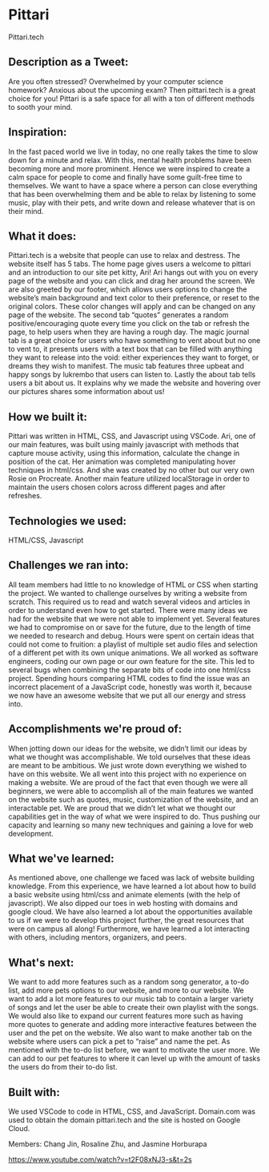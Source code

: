 # Pittari
Pittari.tech

## Description as a Tweet:
Are you often stressed? Overwhelmed by your computer science homework? Anxious about the upcoming exam? Then pittari.tech is a great choice for you! Pittari is a safe space for all with a ton of different methods to sooth your mind.

## Inspiration:
In the fast paced world we live in today, no one really takes the time to slow down for a minute and relax. With this, mental health problems have been becoming more and more prominent. Hence we were inspired to create a calm space for people to come and finally have some guilt-free time to themselves. We want to have a space where a person can close everything that has been overwhelming them and be able to relax by listening to some music, play with their pets, and write down and release whatever that is on their mind.

## What it does:
Pittari.tech is a website that people can use to relax and destress. The website itself has 5 tabs. The home page gives users a welcome to pittari and an introduction to our site pet kitty, Ari! Ari hangs out with you on every page of the website and you can click and drag her around the screen. We are also greeted by our footer, which allows users options to change the website’s main background and text color to their preference, or reset to the original colors. These color changes will apply and can be changed on any page of the website. The second tab “quotes” generates a random positive/encouraging quote every time you click on the tab or refresh the page, to help users when they are having a rough day. The magic journal tab is a great choice for users who have something to vent about but no one to vent to, it presents users with a text box that can be filled with anything they want to release into the void: either experiences they want to forget, or dreams they wish to manifest. The music tab features three upbeat and happy songs by lukrembo that users can listen to. Lastly the about tab tells users a bit about us. It explains why we made the website and hovering over our pictures shares some information about us!

## How we built it:
Pittari was written in HTML, CSS, and Javascript using VSCode. Ari, one of our main features, was built using mainly javascript with methods that capture mouse activity, using this information, calculate the change in position of the cat. Her animation was completed manipulating hover techniques in html/css. And she was created by no other but our very own Rosie on Procreate. Another main feature utilized localStorage in order to maintain the users chosen colors across different pages and after refreshes.

## Technologies we used:
HTML/CSS, Javascript

## Challenges we ran into:
All team members had little to no knowledge of HTML or CSS when starting the project. We wanted to challenge ourselves by writing a website from scratch. This required us to read and watch several videos and articles in order to understand even how to get started. There were many ideas we had for the website that we were not able to implement yet. Several features we had to compromise on or save for the future, due to the length of time we needed to research and debug. Hours were spent on certain ideas that could not come to fruition: a playlist of multiple set audio files and selection of a different pet with its own unique animations. We all worked as software engineers, coding our own page or our own feature for the site. This led to several bugs when combining the separate bits of code into one html/css project. Spending hours comparing HTML codes to find the issue was an incorrect placement of a JavaScript code, honestly was worth it, because we now have an awesome website that we put all our energy and stress into.

## Accomplishments we're proud of:
When jotting down our ideas for the website, we didn’t limit our ideas by what we thought was accomplishable. We told ourselves that these ideas are meant to be ambitious. We just wrote down everything we wished to have on this website. We all went into this project with no experience on making a website. We are proud of the fact that even though we were all beginners, we were able to accomplish all of the main features we wanted on the website such as quotes, music, customization of the website, and an interactable pet. We are proud that we didn’t let what we thought our capabilities get in the way of what we were inspired to do. Thus pushing our capacity and learning so many new techniques and gaining a love for web development.

## What we've learned:
As mentioned above, one challenge we faced was lack of website building knowledge. From this experience, we have learned a lot about how to build a basic website using html/css and animate elements (with the help of javascript). We also dipped our toes in web hosting with domains and google cloud. We have also learned a lot about the opportunities available to us if we were to develop this project further, the great resources that were on campus all along! Furthermore, we have learned a lot interacting with others, including mentors, organizers, and peers.

## What's next:
We want to add more features such as a random song generator, a to-do list, add more pets options to our website, and more to our website. We want to add a lot more features to our music tab to contain a larger variety of songs and let the user be able to create their own playlist with the songs. We would also like to expand our current features more such as having more quotes to generate and adding more interactive features between the user and the pet on the website. We also want to make another tab on the website where users can pick a pet to “raise” and name the pet. As mentioned with the to-do list before, we want to motivate the user more. We can add to our pet features to where it can level up with the amount of tasks the users do from their to-do list.

## Built with:
We used VSCode to code in HTML, CSS, and JavaScript. Domain.com was used to obtain the domain pittari.tech and the site is hosted on Google Cloud.

Members:
Chang Jin, Rosaline Zhu, and Jasmine Horburapa

https://www.youtube.com/watch?v=t2F08xNJ3-s&t=2s
